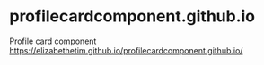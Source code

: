# profilecardcomponent.github.io
Profile card component
https://elizabethetim.github.io/profilecardcomponent.github.io/
